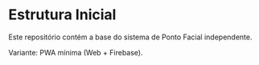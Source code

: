 # Estrutura Inicial

Este repositório contém a base do sistema de Ponto Facial independente.

Variante: PWA mínima (Web + Firebase).